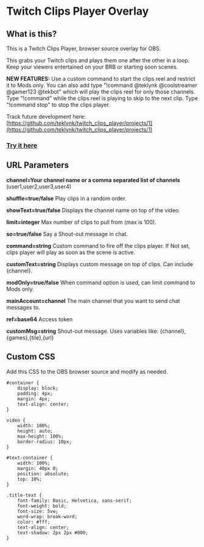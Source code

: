 # Twitch Clips Player Overlay

## What is this?

This is a Twitch Clips Player, browser source overlay for OBS. 

This grabs your Twitch clips and plays them one after the other in a loop. Keep your viewers entertained on your BRB or starting soon scenes. 

**NEW FEATURES:** Use a custom command to start the clips reel and restrict it to Mods only. You can also add type "!command @teklynk @coolstreamer @gamer123 @tekbot" which will play the clips reel for only those channels. Type "!command" while the clips reel is playing to skip to the next clip. Type "!command stop" to stop the clips player.

Track future development here: [https://github.com/teklynk/twitch_clips_player/projects/1](https://github.com/teklynk/twitch_clips_player/projects/1)


### [Try it here](https://twitch-clips-player.pages.dev/)

## URL Parameters

**channel=Your channel name or a comma separated list of channels** (user1,user2,user3,user4)

**shuffle=true/false**  Play clips in a random order.

**showText=true/false**  Displays the channel name on top of the video.

**limit=integer**  Max number of clips to pull from (max is 100).

**so=true/false**  Say a Shout-out message in chat.

**command=string**  Custom command to fire off the clips player. If Not set, clips player will play as soon as the scene is active.

**customText=string**  Displays custom message on top of clips. Can include {channel}.

**modOnly=true/false**  When command option is used, can limit command to Mods only.

**mainAccount=channel**  The main channel that you want to send chat messages to.

**ref=base64**  Access token

**customMsg=string**  Shout-out message. Uses variables like: {channel},{games},{tile},{url}

## Custom CSS

Add this CSS to the OBS browser source and modify as needed.

```
#container {
    display: block;
    padding: 4px;
    margin: 4px;
    text-align: center;
}

video {
    width: 100%;
    height: auto;
    max-height: 100%;
    border-radius: 10px;
}

#text-container {
    width: 100%;
    margin: 40px 0;
    position: absolute;
    top: 10%;
}

.title-text {
    font-family: Basic, Helvetica, sans-serif;
    font-weight: bold;
    font-size: 5vw;
    word-wrap: break-word;
    color: #fff;
    text-align: center;
    text-shadow: 2px 2px #000;
}
```

